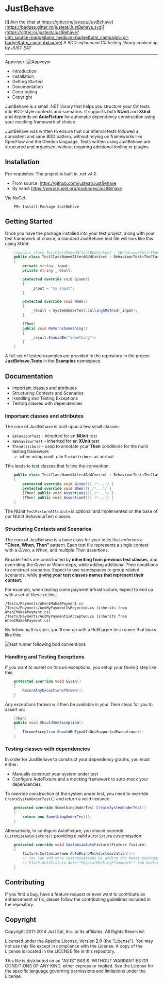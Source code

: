 JustBehave
==========

[![Join the chat at https://gitter.im/justeat/JustBehave](https://badges.gitter.im/justeat/JustBehave.svg)](https://gitter.im/justeat/JustBehave?utm_source=badge&utm_medium=badge&utm_campaign=pr-badge&utm_content=badge)
_A BDD-influenced C# testing library cooked up by JUST EAT_

---

Appveyor: ![Appveyor](https://img.shields.io/appveyor/ci/justeattech/justbehave.svg)

* Introduction
* Installation
* Getting Started
* Documentation
* Contributing
* Copyright

JustBehave is a small .NET library that helps you structure your C# tests into BDD-style contexts and scenarios.
It supports both **NUnit** and **XUnit** and depends on **AutoFixture** for automatic dependency construction using your mocking framework of choice.

JustBehave was written to ensure that our internal tests followed a consistent and sane BDD pattern, without relying on frameworks like SpecFlow and the Gherkin language. Tests written using JustBehave are structured and organised, without requiring additional tooling or plugins.
		

## Installation

Pre-requisites: The project is built in .net v4.0.

* From source: https://github.com/justeat/JustBehave
* By hand: https://www.nuget.org/packages/JustBehave

Via NuGet:

		PM> Install-Package JustBehave


## Getting Started

Once you have the package installed into your test project, along with your test framework of choice, a standard JustBehave test file will look like this using XUnit:
```csharp
	//public class TestClassNamedAfterABddContext : XBehaviourTest<TheClassThatIWantToTest> // XUnit
	public class TestClassNamedAfterABddContext : BehaviourTest<TheClassThatIWantToTest> // NUnit
	{
		private string _input;
		private string _result;

		protected override void Given()
		{
			_input = "my input";
		}

		protected override void When()
		{
			_result = SystemUnderTest.CallingAMethod(_input);
		}

		[Then]
		public void ReturnsSomething()
		{
			_result.ShouldBe("something");
		}
	}
```
A full set of tested examples are provided in the repository in the project **JustBehave.Tests** in the **Examples** namespace.
		
## Documentation 

* Important classes and attributes
* Structuring Contexts and Scenarios
* Handling and Testing Exceptions
* Testing classes with dependencies

### Important classes and attributes

The core of JustBehave is built upon a few small classes:

* `BehaviourTest` - inherited for an **NUnit** test
* `XBehaviourTest` - inherited for an **XUnit** test
* `ThenAttribute` - used to annotate your **Then** conditions for the nunit testing framework
  * when using xunit, use `FactAttribute` as normal

This leads to test classes that follow the convention:
```csharp
	public class TestClassNamedAfterABddContext : BehaviourTest<TheClassThatIWantToTest>
	{
		protected override void Given(){ /*...*/ }
		protected override void When(){ /*...*/ }
		[Then] public void Assertion1(){ /*...*/ }			
		[Then] public void Assertion2(){ /*...*/ }
	}
```
The NUnit `TestFixtureAttribute` is optional and implemented on the base of our NUnit BehaviourTest classes.

### Structuring Contexts and Scenarios

The core of JustBehave is a base class for your tests that enforces a **"Given, When, Then"** pattern. Each test file represents a single context with a *Given*, a *When*, and multiple *Then* assertions. 

Broader tests are constructed by **inheriting from previous test classes**, and overriding the *Given* or *When* steps, while adding additional *Then* conditions to construct scenarios. Expect to use namespaces to group related scenarios, while **giving your test classes names that represent their context**. 

For example, when testing some payment infrastructure, expect to end up with a set of files like this:

	/Tests/Payments/WhenIMakeAPayment.cs
	/Tests/Payments/AndMyPaymentIsRejected.cs (inherits from WhenIMakeAPayment.cs)
	/Tests/Payments/AndMyPaymentIsAccepted.cs (inherits from WhenIMakeAPayment.cs)
		
By following this style, you'll end up with a ReSharper test runner that looks like this:

![test runner following bdd conventions](test-screenshot.png)
		
### Handling and Testing Exceptions

If you want to assert on thrown exceptions, you setup your Given() step like this:
```csharp
	protected override void Given()
	{
	    RecordAnyExceptionsThrown();
	}
```		
Any exceptions thrown will then be available in your Then steps for you to assert on:
```csharp        
	[Then]
	public void ShouldSeeException()
	{
		ThrownException.ShouldBeTypeOf<NotSupportedException>();
	}
```	
### Testing classes with dependencies

In order for JustBehave to construct your dependency graphs, you must either:

* Manually construct your system under test
* Configure AutoFixture and a mocking framework to auto-mock your dependencies
	
To override construction of the system under test, you need to override `CreateSystemUnderTest()` and return a valid instance:

```csharp
	protected override SomethingUnderTest CreateSystemUnderTest()
	{
		return new SomethingUnderTest();
	}
```	

Alternatively, to configure AutoFixture, you should override `CustomizeAutoFixture()` providing a valid `AutoFixture` customisation:

```csharp
	protected override void CustomizeAutoFixture(Fixture fixture)
	{
		fixture.Customize(new AutoRhinoMockCustomization());
		// You can add more customisations by adding the NuGet packages for
		// Ploeh.AutoFixture.Auto**PopularMockingFramework** and hooking them up
	}
```

## Contributing

If you find a bug, have a feature request or even want to contribute an enhancement or fix, please follow the contributing guidelines included in the repository.


## Copyright

Copyright 2011-2014 Just Eat, Inc. or its affiliates. All Rights Reserved.

Licensed under the Apache License, Version 2.0 (the "License"). You
may not use this file except in compliance with the License. A copy of
the License is located in the LICENSE file in this repository. 

This file is distributed on an "AS IS" BASIS, WITHOUT WARRANTIES OR 
CONDITIONS OF ANY KIND, either express or implied. See the License 
for the specific language governing permissions and limitations under 
the License.
